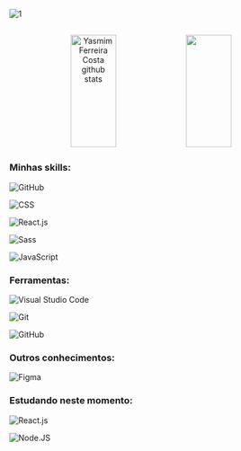 
![1](https://user-images.githubusercontent.com/97356148/192111482-1f2aa906-50ca-4cbf-8885-9595d375377c.jpg)


  ##
<div align="center" >  
  <img width="40%" height="200px" src="https://github-readme-stats.vercel.app/api?username=yasmimferreir&show_icons=true&count_private=true&hide_border=true&title_color=fff&icon_color=993399&text_color=c9d1d9&bg_color=0d1117" alt="Yasmim Ferreira Costa github stats" /> 
  <img width="40%" height="200px" src="https://github-readme-stats.vercel.app/api/top-langs/?username=yasmimferreir&layout=compact&hide_border=true&title_color=fff&text_color=993399&bg_color=0D1117" />

</div>


### Minhas skills:

![GitHub](https://img.shields.io/badge/-GitHub-0D1117?style=for-the-badge&logo=github&labelColor=0D1117)&nbsp;

![CSS](https://img.shields.io/badge/-CSS-0D1117?style=for-the-badge&logo=CSS3&logoColor=1572B6&labelColor=0D1117)&nbsp;

![React.js](https://img.shields.io/badge/-React.js-0D1117?style=for-the-badge&logo=react&labelColor=0D1117)&nbsp;

![Sass](https://img.shields.io/badge/-Sass-0D1117?style=for-the-badge&logo=sass&logoColor=pink&labelColor=0D1117)&nbsp; 

![JavaScript](https://img.shields.io/badge/-JavaScript-0D1117?style=for-the-badge&logo=javascript&logoColor=wellow&labelColor=0D1117)&nbsp; 


### Ferramentas:

![Visual Studio Code](https://img.shields.io/badge/-Visual%20Studio%20Code-0D1117?style=for-the-badge&logo=visual-studio-code&logoColor=007ACC&labelColor=0D1117)&nbsp;

![Git](https://img.shields.io/badge/-Git-0D1117?style=for-the-badge&logo=git&labelColor=0D1117)&nbsp; 

![GitHub](https://img.shields.io/badge/-GitHub-0D1117?style=for-the-badge&logo=github&labelColor=0D1117)&nbsp;



### Outros conhecimentos:

![Figma](https://img.shields.io/badge/-figma-0D1117?style=for-the-badge&logo=figma&labelColor=0D1117)&nbsp;

### Estudando neste momento:
![React.js](https://img.shields.io/badge/-React.js-0D1117?style=for-the-badge&logo=react&labelColor=0D1117)&nbsp;

![Node.JS](https://img.shields.io/badge/-Node.JS-0D1117?style=for-the-badge&logo=node.js&labelColor=0D1117&textColor=0D1117)&nbsp;

